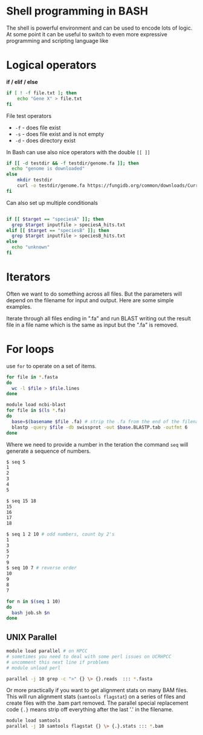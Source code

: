 # Shell programming in BASH

The shell is powerful environment and can be used to encode lots of logic.  At some point it can be useful to switch to even more expressive programming and scripting language like

# Logical operators

**if / elif / else**

```bash
if [ ! -f file.txt ]; then
    echo "Gene X" > file.txt
fi
```

File test operators
 * `-f` - does file exist
 * `-s` - does file exist and is not empty
 * `-d` - does directory exist

In Bash can use also nice operators with the double `[[ ]]`

```bash
if [[ -d testdir && -f testdir/genome.fa ]]; then
  echo "genome is downloaded"
else
    mkdir testdir
    curl -o testdir/genome.fa https://fungidb.org/common/downloads/Current_Release/CimmitisRS/fasta/data/FungiDB-45_CimmitisRS_Genome.fasta
fi
```

Can also set up multiple conditionals

```bash

if [[ $target == "speciesA" ]]; then
  grep $target inputfile > speciesA_hits.txt
elif [[ $target == "speciesB" ]]; then
  grep $target inputfile > speciesB_hits.txt
else
  echo "unknown"
fi
```

# Iterators

Often we want to do something across all files. But the parameters will depend on the filename for input and output. Here are some simple examples.

Iterate through all files ending in ".fa" and run BLAST writing out the result file in a file name which is the same as input but the ".fa" is removed.

# For loops

use `for` to operate on a set of items.

```bash
for file in *.fasta
do
  wc -l $file > $file.lines
done
```

```bash
module load ncbi-blast
for file in $(ls *.fa)
do
  base=$(basename $file .fa) # strip the .fa from the end of the filename
  blastp -query $file -db swissprot -out $base.BLASTP.tab -outfmt 6
done
```

Where we need to provide a number in the teration the command `seq` will generate a sequence of numbers.

```bash
$ seq 5
1
2
3
4
5

$ seq 15 18
15
16
17
18

$ seq 1 2 10 # odd numbers, count by 2's
1
3
5
7
9
$ seq 10 7 # reverse order
10
9
8
7
```

```bash
for n in $(seq 1 10)
do
  bash job.sh $n
done
```

## UNIX Parallel

```bash
module load parallel # on HPCC
# sometimes you need to deal with some perl issues on UCRHPCC
# uncomment this next line if problems
# module unload perl

parallel -j 10 grep -c ">" {} \> {}.reads  ::: *.fasta
```

Or more practically if you want to get alignment stats on
many BAM files. This will run alignment stats (`samtools flagstat`) on
a series of files and create files with the .bam part removed.
The parallel special replacement code `{.}` means strip off everything
after the last '.' in the filename.

```bash
module load samtools
parallel -j 10 samtools flagstat {} \> {.}.stats ::: *.bam
```

#
